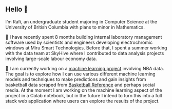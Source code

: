 ## Hello 👋

I’m Rafi, an undergraduate student majoring in Computer Science at the University of British Columbia with plans to minor in Mathematics. 

🌱 I have recently spent 8 months building internal laboratory management software used by scientists and engineers developing electrochromic windows at Miru Smart Technologies. Before that, I spent a summer working with the data team at SkyHive where I contributed to data analysis projects involving large-scale labour economy data.

🏀 I am currently working on a [machine learning project](https://github.com/rafiarnouk/nba-ml-analysis) involving NBA data. The goal is to explore how I can use various different machine learning models and techniques to make predictions and gain insights from basketball data scraped from [Basketball Reference](https://www.basketball-reference.com/) and perhaps social media. At the moment I am working on the machine learning aspect of the project in a Colab notebook, but in the future I intend to turn this into a full stack web application where users can explore the results of the project.

<!--
I am passionate about the field of machine learning and its potential to positively impact all corners of our lives. I am taking various steps to expand my experience in the area, including minoring in mathematics and working on a personal project involving the development of machine learning models based on NBA statistics. 

Outside of machine learning and full stack software development, I am interested in topics including discrete math, logic, sports analytics, and more.
--!>
<!--
**rafiarnouk/rafiarnouk** is a ✨ _special_ ✨ repository because its `README.md` (this file) appears on your GitHub profile.

Here are some ideas to get you started:

- 🔭 I’m currently working on ...
- 🌱 I’m currently learning ...
- 👯 I’m looking to collaborate on ...
- 🤔 I’m looking for help with ...
- 💬 Ask me about ...
- 📫 How to reach me: ...
- 😄 Pronouns: ...
- ⚡ Fun fact: ...
-->
